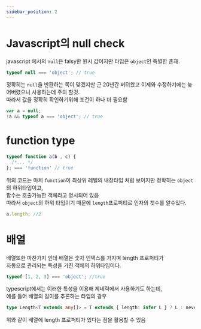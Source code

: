 ```yaml
---
sidebar_position: 2
---
```


# Javascript의 null check

javascript 에서의 `null`은 falsy한 원시 값이지만 타입은 `object`인 특별한 존재.

```javascript
typeof null === 'object'; // true
```

정확히는 `null`을 반환하는 쪽이 맞겠지만 근 20년간 버텨왔고 이제와 수정하기에는 늦어버렸으니 사용하는데 주의 할것.  
따라서 값을 정확히 확인하기위해 조건이 하나 더 필요함

```javascript
var a = null;
!a && typeof a === 'object'; // true
```

# function type

```javascript
typeof function a(b , c) {
  /*... */
}; === 'function' // true
```

위의 코드는 마치 `function`이 최상위 레벨의 내장타입 처럼 보이지만
정확히는 `object`의 하위타입이고,  
함수는 호출가능한 객체라고 명시되어 있음  
따라서 `object`의 하위 타입이기 때문에 `length`프로퍼티로 인자의 갯수를 알수있다.

```javascript
a.length; //2
```

# 배열

배열또한 마찬가지 인데 배열은 숫자 인덱스를 가지며 length 프로퍼티가  
자동으로 관리되는 특성을 가진 객체의 하위타입이다.

```javascript
typeof [1, 2, 3] === 'object'; //true
```

typescript에서는 이러한 특성을 이용해 제네릭에서 사용하기도 하는데,  
예를 들어 배열의 길이를 추론하는 타입의 경우

```typescript
type Length<T extends any[]> = T extends { length: infer L } ? L : never;
```

위와 같이 배열에 length 프로퍼티가 있다는 점을 활용할 수 있음
